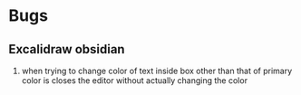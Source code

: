 # Bugs 
## Excalidraw obsidian 
1. when trying to change color of text inside box other than that of primary color is closes the editor without actually changing the color 

